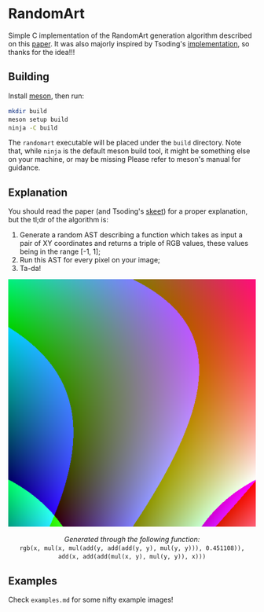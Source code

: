 # RandomArt

Simple C implementation of the RandomArt generation algorithm described on this
[paper](http://users.ece.cmu.edu/~adrian/projects/validation/validation.pdf). It was also majorly inspired by Tsoding's
[implementation](https://github.com/tsoding/randomart), so thanks for the idea!!!

## Building
Install [meson](https://mesonbuild.com/Getting-meson.html), then run:
```bash
mkdir build
meson setup build
ninja -C build
```

The `randomart` executable will be placed under the `build` directory. Note that,
while `ninja` is the default meson build tool, it might be something else on
your machine, or may be missing Please refer to meson's manual for guidance.

## Explanation
You should read the paper (and Tsoding's [skeet](https://bsky.app/profile/tsoding.bsky.social/post/3la5htxu4542x))
for a proper explanation, but the tl;dr of the algorithm is:
1. Generate a random AST describing a function which takes as input a pair of XY coordinates and returns a triple of
   RGB values, these values being in the range [-1, 1];
2. Run this AST for every pixel on your image;
3. Ta-da!

<p align="center">
	<img alt="Colorful output of the RandomArt algorithm" src="examples/example.png">
	<p align="center"><i>Generated through the following function:</i><br><code>rgb(x, mul(x, mul(add(y, add(add(y, y), mul(y, y))), 0.451108)), add(x, add(add(mul(x, y), mul(y, y)), x)))</code></p>
</p>

## Examples
Check `examples.md` for some nifty example images!

